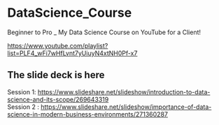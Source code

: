 # DataScience_Course
Beginner to Pro _ My Data Science Course on YouTube for a Client!


https://www.youtube.com/playlist?list=PLF4_wFi7wHfLvnt7yUiuyN4xtNH0Pf-x7


## The slide deck is here
Session 1:    https://www.slideshare.net/slideshow/introduction-to-data-science-and-its-scope/269643319               
Session 2 :   https://www.slideshare.net/slideshow/importance-of-data-science-in-modern-business-environments/271360287


